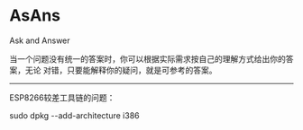 AsAns
=====

Ask and Answer

当一个问题没有统一的答案时，你可以根据实际需求按自己的理解方式给出你的答案，无论
对错，只要能解释你的疑问，就是可参考的答案。

--------------------------------------------------------------------------------

ESP8266较差工具链的问题：

  sudo dpkg --add-architecture i386

